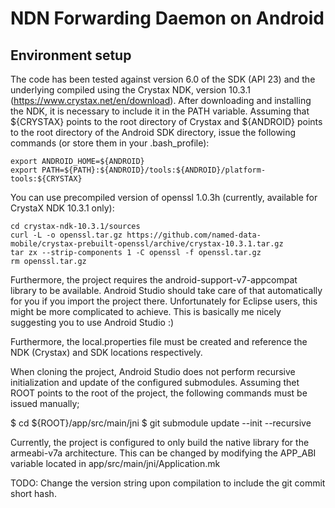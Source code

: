 NDN Forwarding Daemon on Android
================================

## Environment setup

The code has been tested against version 6.0 of the SDK (API 23) and the underlying compiled
using the Crystax NDK, version 10.3.1 (https://www.crystax.net/en/download). After downloading and
installing the NDK, it is necessary to include it in the PATH variable. Assuming that ${CRYSTAX}
points to the root directory of Crystax and ${ANDROID} points to the root directory of the Android SDK
directory, issue the following commands (or store them in your .bash_profile):

    export ANDROID_HOME=${ANDROID}
    export PATH=${PATH}:${ANDROID}/tools:${ANDROID}/platform-tools:${CRYSTAX}

You can use precompiled version of openssl 1.0.3h (currently, available for CrystaX NDK 10.3.1 only):

    cd crystax-ndk-10.3.1/sources
    curl -L -o openssl.tar.gz https://github.com/named-data-mobile/crystax-prebuilt-openssl/archive/crystax-10.3.1.tar.gz
    tar zx --strip-components 1 -C openssl -f openssl.tar.gz
    rm openssl.tar.gz
    
Furthermore, the project requires the android-support-v7-appcompat library to be available. Android Studio should take care
of that automatically for you if you import the project there. Unfortunately for Eclipse users, this might be more complicated
to achieve. This is basically me nicely suggesting you to use Android Studio :)

Furthermore, the local.properties file must be created and reference the NDK (Crystax) and SDK locations respectively.

When cloning the project, Android Studio does not perform recursive initialization and update of the configured submodules.
Assuming thet ROOT points to the root of the project, the following commands must be issued manually;

$ cd ${ROOT}/app/src/main/jni
$ git submodule update --init --recursive

Currently, the project is configured to only build the native library for the armeabi-v7a architecture.
This can be changed by modifying the APP_ABI variable located in app/src/main/jni/Application.mk

TODO: Change the version string upon compilation to include the git commit short hash.
